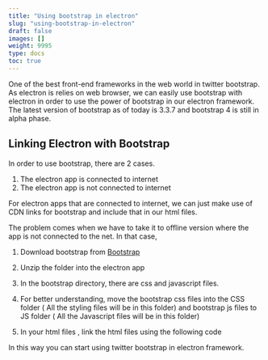 ```yaml
---
title: "Using bootstrap in electron"
slug: "using-bootstrap-in-electron"
draft: false
images: []
weight: 9995
type: docs
toc: true
---
```


One of the best front-end frameworks in the web world in twitter bootstrap. As electron is relies on web browser, we can easily use bootstrap with electron in order to use the power of bootstrap in our electron framework.
 The latest version of bootstrap as of today is 3.3.7 and bootstrap 4 is still in alpha phase.

## Linking Electron with Bootstrap
In order to use bootstrap, there are 2 cases.
1. The electron app is connected to internet
2. The electron app is not connected to internet

For electron apps that are connected to internet, we can just make use of CDN links for bootstrap and include that in our html files.

The problem comes when we have to take it to offline version where the app is not connected to the net.
In that case, 

 1. Download bootstrap from [Bootstrap][1]
 2. Unzip the folder into the electron app 
 3. In the bootstrap directory, there are css and javascript files.
 4. For better understanding, move the bootstrap css files into the CSS folder ( All the styling files will be in this folder) and bootstrap js files to JS folder ( All the Javascript files will be in this folder)
 5. In your html files , link the html files using the following code
   

    <link rel="stylesheet" href="path_to_the_offline_bootstrap_css_file">
    <script scr="path_to_the_offline_bootstrap_js_file"></script>

In this way you can start using twitter bootstrap in electron framework.

  [1]: http://getbootstrap.com/

